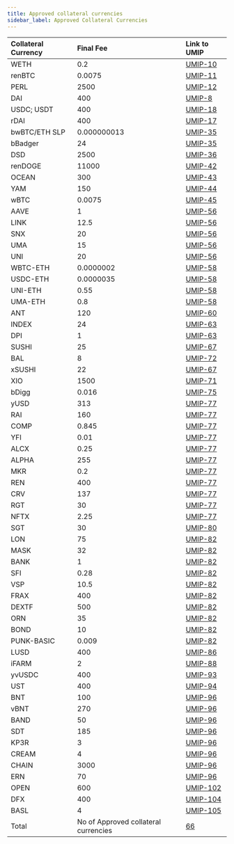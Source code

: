 ```yaml
---
title: Approved collateral currencies
sidebar_label: Approved Collateral Currencies
---
```


|Collateral Currency| Final Fee | Link to UMIP|
|:-------| :-----------| :-----------|
|WETH| 0.2 |  [UMIP-10](https://github.com/UMAprotocol/UMIPs/blob/master/UMIPs/umip-10.md)
|renBTC| 0.0075 |  [UMIP-11](https://github.com/UMAprotocol/UMIPs/blob/master/UMIPs/umip-11.md)
|PERL| 2500 | [UMIP-12](https://github.com/UMAprotocol/UMIPs/blob/master/UMIPs/umip-12.md)
|DAI| 400 | [UMIP-8](https://github.com/UMAprotocol/UMIPs/blob/master/UMIPs/umip-8.md)
|USDC; USDT| 400 | [UMIP-18](https://github.com/UMAprotocol/UMIPs/blob/master/UMIPs/umip-18.md)
|rDAI| 400 | [UMIP-17](https://github.com/UMAprotocol/UMIPs/blob/master/UMIPs/umip-17.md)
|bwBTC/ETH SLP| 0.000000013 | [UMIP-35](https://github.com/UMAprotocol/UMIPs/blob/master/UMIPs/umip-35.md)
|bBadger| 24 | [UMIP-35](https://github.com/UMAprotocol/UMIPs/blob/master/UMIPs/umip-35.md)
|DSD| 2500 | [UMIP-36](https://github.com/UMAprotocol/UMIPs/blob/master/UMIPs/umip-36.md)
|renDOGE| 11000 | [UMIP-42](https://github.com/UMAprotocol/UMIPs/blob/master/UMIPs/umip-42.md)
|OCEAN| 300 | [UMIP-43](https://github.com/UMAprotocol/UMIPs/blob/master/UMIPs/umip-43.md)
|YAM| 150 | [UMIP-44](https://github.com/UMAprotocol/UMIPs/blob/master/UMIPs/umip-44.md)
|wBTC| 0.0075 | [UMIP-45](https://github.com/UMAprotocol/UMIPs/blob/master/UMIPs/umip-45.md)
|AAVE| 1 | [UMIP-56](https://github.com/UMAprotocol/UMIPs/blob/master/UMIPs/umip-56.md)
|LINK| 12.5 | [UMIP-56](https://github.com/UMAprotocol/UMIPs/blob/master/UMIPs/umip-56.md)
|SNX| 20 | [UMIP-56](https://github.com/UMAprotocol/UMIPs/blob/master/UMIPs/umip-56.md)
|UMA| 15 | [UMIP-56](https://github.com/UMAprotocol/UMIPs/blob/master/UMIPs/umip-56.md)
|UNI| 20 | [UMIP-56](https://github.com/UMAprotocol/UMIPs/blob/master/UMIPs/umip-56.md)
|WBTC-ETH| 0.0000002 | [UMIP-58](https://github.com/UMAprotocol/UMIPs/blob/master/UMIPs/umip-58.md)
|USDC-ETH| 0.0000035 | [UMIP-58](https://github.com/UMAprotocol/UMIPs/blob/master/UMIPs/umip-58.md)
|UNI-ETH| 0.55 | [UMIP-58](https://github.com/UMAprotocol/UMIPs/blob/master/UMIPs/umip-58.md)
|UMA-ETH| 0.8 | [UMIP-58](https://github.com/UMAprotocol/UMIPs/blob/master/UMIPs/umip-58.md)
|ANT| 120 | [UMIP-60](https://github.com/UMAprotocol/UMIPs/blob/master/UMIPs/umip-60.md)
|INDEX| 24 | [UMIP-63](https://github.com/UMAprotocol/UMIPs/blob/master/UMIPs/umip-63.md)
|DPI| 1 | [UMIP-63](https://github.com/UMAprotocol/UMIPs/blob/master/UMIPs/umip-63.md)
|SUSHI| 25 | [UMIP-67](https://github.com/UMAprotocol/UMIPs/blob/master/UMIPs/umip-67.md)
|BAL| 8 |[UMIP-72](https://github.com/UMAprotocol/UMIPs/blob/master/UMIPs/umip-72.md)
|xSUSHI| 22 | [UMIP-67](https://github.com/UMAprotocol/UMIPs/blob/master/UMIPs/umip-67.md)
|XIO| 1500 | [UMIP-71](https://github.com/UMAprotocol/UMIPs/blob/master/UMIPs/umip-70.md)
|bDigg| 0.016 | [UMIP-75](https://github.com/UMAprotocol/UMIPs/blob/master/UMIPs/umip-75.md)
|yUSD| 313 | [UMIP-77](https://github.com/UMAprotocol/UMIPs/blob/master/UMIPs/umip-77.md)
|RAI| 160 | [UMIP-77](https://github.com/UMAprotocol/UMIPs/blob/master/UMIPs/umip-77.md)
|COMP| 0.845 | [UMIP-77](https://github.com/UMAprotocol/UMIPs/blob/master/UMIPs/umip-77.md)
|YFI| 0.01 | [UMIP-77](https://github.com/UMAprotocol/UMIPs/blob/master/UMIPs/umip-77.md)
|ALCX| 0.25 | [UMIP-77](https://github.com/UMAprotocol/UMIPs/blob/master/UMIPs/umip-77.md)
|ALPHA| 255 | [UMIP-77](https://github.com/UMAprotocol/UMIPs/blob/master/UMIPs/umip-77.md)
|MKR| 0.2 | [UMIP-77](https://github.com/UMAprotocol/UMIPs/blob/master/UMIPs/umip-77.md)
|REN| 400 | [UMIP-77](https://github.com/UMAprotocol/UMIPs/blob/master/UMIPs/umip-77.md)
|CRV| 137 | [UMIP-77](https://github.com/UMAprotocol/UMIPs/blob/master/UMIPs/umip-77.md)
|RGT| 30 | [UMIP-77](https://github.com/UMAprotocol/UMIPs/blob/master/UMIPs/umip-77.md)
|NFTX| 2.25 | [UMIP-77](https://github.com/UMAprotocol/UMIPs/blob/master/UMIPs/umip-77.md)
|SGT| 30 | [UMIP-80](https://github.com/UMAprotocol/UMIPs/blob/master/UMIPs/umip-80.md)
|LON| 75 | [UMIP-82](https://github.com/UMAprotocol/UMIPs/blob/master/UMIPs/umip-82.md)
|MASK| 32 | [UMIP-82](https://github.com/UMAprotocol/UMIPs/blob/master/UMIPs/umip-82.md)
|BANK| 1 | [UMIP-82](https://github.com/UMAprotocol/UMIPs/blob/master/UMIPs/umip-82.md)
|SFI| 0.28 | [UMIP-82](https://github.com/UMAprotocol/UMIPs/blob/master/UMIPs/umip-82.md)
|VSP| 10.5 | [UMIP-82](https://github.com/UMAprotocol/UMIPs/blob/master/UMIPs/umip-82.md)
|FRAX| 400 | [UMIP-82](https://github.com/UMAprotocol/UMIPs/blob/master/UMIPs/umip-82.md)
|DEXTF| 500 | [UMIP-82](https://github.com/UMAprotocol/UMIPs/blob/master/UMIPs/umip-82.md)
|ORN| 35 | [UMIP-82](https://github.com/UMAprotocol/UMIPs/blob/master/UMIPs/umip-82.md)
|BOND| 10 | [UMIP-82](https://github.com/UMAprotocol/UMIPs/blob/master/UMIPs/umip-82.md)
|PUNK-BASIC| 0.009| [UMIP-82](https://github.com/UMAprotocol/UMIPs/blob/master/UMIPs/umip-82.md)
|LUSD| 400 | [UMIP-86](https://github.com/UMAprotocol/UMIPs/blob/master/UMIPs/umip-86.md)
|iFARM| 2 | [UMIP-88](https://github.com/UMAprotocol/UMIPs/blob/master/UMIPs/umip-88.md)
|yvUSDC| 400 | [UMIP-93](https://github.com/UMAprotocol/UMIPs/blob/master/UMIPs/umip-93.md)
|UST| 400 | [UMIP-94](https://github.com/UMAprotocol/UMIPs/blob/master/UMIPs/umip-94.md)
|BNT| 100 | [UMIP-96](https://github.com/UMAprotocol/UMIPs/blob/master/UMIPs/umip-96.md)
|vBNT| 270 | [UMIP-96](https://github.com/UMAprotocol/UMIPs/blob/master/UMIPs/umip-96.md)
|BAND| 50 | [UMIP-96](https://github.com/UMAprotocol/UMIPs/blob/master/UMIPs/umip-96.md)
|SDT| 185 | [UMIP-96](https://github.com/UMAprotocol/UMIPs/blob/master/UMIPs/umip-96.md)
|KP3R| 3 | [UMIP-96](https://github.com/UMAprotocol/UMIPs/blob/master/UMIPs/umip-96.md)
|CREAM| 4 | [UMIP-96](https://github.com/UMAprotocol/UMIPs/blob/master/UMIPs/umip-96.md)
|CHAIN| 3000 | [UMIP-96](https://github.com/UMAprotocol/UMIPs/blob/master/UMIPs/umip-96.md)
|ERN| 70 | [UMIP-96](https://github.com/UMAprotocol/UMIPs/blob/master/UMIPs/umip-96.md)
|OPEN| 600 | [UMIP-102](https://github.com/UMAprotocol/UMIPs/blob/master/UMIPs/umip-102.md)
|DFX| 400 | [UMIP-104](https://github.com/UMAprotocol/UMIPs/blob/master/UMIPs/umip-104.md)
|BASL| 4 | [UMIP-105](https://github.com/UMAprotocol/UMIPs/blob/master/UMIPs/umip-105.md)
|Total| No of Approved collateral currencies | [66](https://docs.umaproject.org/uma-tokenholders/approved-collateral-currencies)


